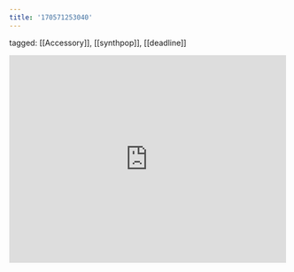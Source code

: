 ```yaml
---
title: '170571253040'
---
```

tagged: [[Accessory]], [[synthpop]], [[deadline]]
<iframe allow="accelerometer; autoplay; clipboard-write; encrypted-media; gyroscope; picture-in-picture" allowfullscreen="" frameborder="0" height="375" id="youtube_iframe" src="https://www.youtube.com/embed/fC22xUzlSfk?feature=oembed&amp;enablejsapi=1&amp;origin=https://safe.txmblr.com&amp;wmode=opaque" width="500"></iframe>